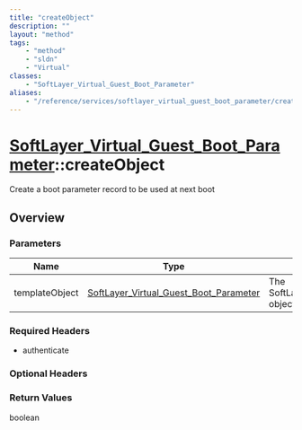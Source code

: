 ```yaml
---
title: "createObject"
description: ""
layout: "method"
tags:
    - "method"
    - "sldn"
    - "Virtual"
classes:
    - "SoftLayer_Virtual_Guest_Boot_Parameter"
aliases:
    - "/reference/services/softlayer_virtual_guest_boot_parameter/createObject"
---
```

# [SoftLayer_Virtual_Guest_Boot_Parameter](/reference/services/SoftLayer_Virtual_Guest_Boot_Parameter)::createObject

Create a boot parameter record to be used at next boot


## Overview 


### Parameters 
|Name | Type | Description |
| --- | --- | --- |
|templateObject| <a href='/reference/datatypes/SoftLayer_Virtual_Guest_Boot_Parameter'>SoftLayer_Virtual_Guest_Boot_Parameter </a>| The SoftLayer_Virtual_Guest_Boot_Parameter object that you wish to create.|


### Required Headers
* authenticate

### Optional Headers

### Return Values
boolean

